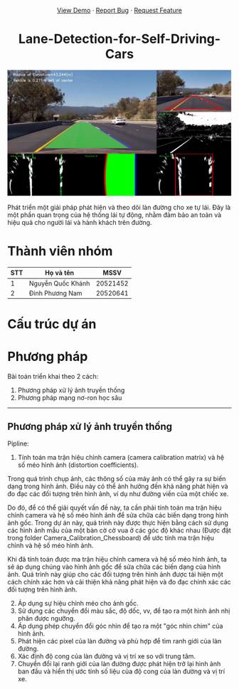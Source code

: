 <a name="readme-top"></a>
<div align="center">
  <p align="center">
    <a href="https://www.youtube.com/channel/UCKaMI0RBxF26f6j0Q8RRyTw">View Demo</a>
    ·
    <a href="https://github.com/nqkhanh2002/Lane-Detection-for-Self-Driving-Cars/issues">Report Bug</a>
    ·
    <a href="https://github.com/nqkhanh2002/Lane-Detection-for-Self-Driving-Cars/pulls">Request Feature</a>
  </p>
</div>

<h1 align="center">Lane-Detection-for-Self-Driving-Cars</h1>
<img src="Image_Resrouces\intro_readme.png"> <br>

Phát triển một giải pháp phát hiện và theo dõi làn đường cho xe tự lái. Đây là một phần quan trọng của hệ thống lái tự động, nhằm đảm bảo an toàn và hiệu quả cho người lái và hành khách trên đường.
# Thành viên nhóm 
| STT | Họ và tên | MSSV |
|-------|-------|-------|
| 1 | Nguyễn Quốc Khánh | 20521452 |
| 2 | Đinh Phương Nam | 20520641 |
# Cấu trúc dự án
# Phương pháp
Bài toán triển khai theo 2 cách:
1. Phương pháp xử lý ảnh truyền thống
2. Phương pháp mạng nơ-ron học sâu
------- 
## Phương pháp xử lý ảnh truyền thống
Pipline:
1. Tính toán ma trận hiệu chỉnh camera (camera calibration matrix) và hệ số méo hình ảnh (distortion coefficients).

Trong quá trình chụp ảnh, các thông số của máy ảnh có thể gây ra sự biến dạng trong hình ảnh. Điều này có thể ảnh hưởng đến khả năng phát hiện và đo đạc các đối tượng trên hình ảnh, ví dụ như đường viền của một chiếc xe.

Do đó, để có thể giải quyết vấn đề này, ta cần phải tính toán ma trận hiệu chỉnh camera và hệ số méo hình ảnh để sửa chữa các biến dạng trong hình ảnh gốc. Trong dự án này, quá trình này được thực hiện bằng cách sử dụng các hình ảnh mẫu của một bàn cờ cờ vua ở các góc độ khác nhau (Được đặt trong folder Camera_Calibration_Chessboard) để ước tính ma trận hiệu chỉnh và hệ số méo hình ảnh.

Khi đã tính toán được ma trận hiệu chỉnh camera và hệ số méo hình ảnh, ta sẽ áp dụng chúng vào hình ảnh gốc để sửa chữa các biến dạng của hình ảnh. Quá trình này giúp cho các đối tượng trên hình ảnh được tái hiện một cách chính xác hơn và cải thiện khả năng phát hiện và đo đạc chính xác các đối tượng trên hình ảnh.

2. Áp dụng sự hiệu chỉnh méo cho ảnh gốc.
3. Sử dụng các chuyển đổi màu sắc, độ dốc, vv, để tạo ra một hình ảnh nhị phân được ngưỡng.
4. Áp dụng phép chuyển đổi góc nhìn để tạo ra một "góc nhìn chim" của hình ảnh.
5. Phát hiện các pixel của làn đường và phù hợp để tìm ranh giới của làn đường.
6. Xác định độ cong của làn đường và vị trí xe so với trung tâm.
7. Chuyển đổi lại ranh giới của làn đường được phát hiện trở lại hình ảnh ban đầu và hiển thị ước tính số liệu của độ cong của làn đường và vị trí xe.

